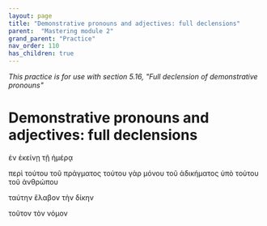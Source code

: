 ```yaml
---
layout: page
title: "Demonstrative pronouns and adjectives: full declensions"
parent:  "Mastering module 2"
grand_parent: "Practice"
nav_order: 110
has_children: true
---
```



*This practice is for use with section 5.16, "Full declension of demonstrative pronouns"*


# Demonstrative pronouns and adjectives: full declensions



ἐν ἐκείνῃ τῇ ἡμέρᾳ



περὶ τούτου τοῦ πράγματος
τούτου γὰρ μόνου τοῦ ἀδικήματος
ὑπὸ τούτου τοῦ ἀνθρώπου

ταύτην ἔλαβον τὴν δίκην


τοῦτον τὸν νόμον